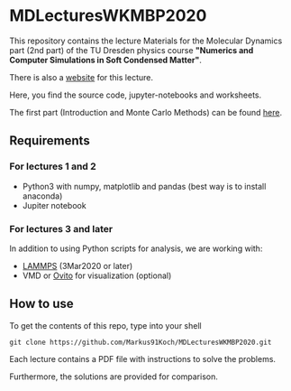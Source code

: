 # MDLecturesWKMBP2020

This repository contains the lecture Materials for the Molecular Dynamics part (2nd part) of the TU Dresden physics course **"Numerics and Computer Simulations in Soft Condensed Matter"**.

There is also a [website](http://www.ipfdd.de/de/scmbp/soft-condensed-matter-and-biological-physics/numerik-und-computersimulationen-in-der-weichen-kondensierten-materie/) for this lecture.

Here, you find the source code, jupyter-notebooks and worksheets.

The first part (Introduction and Monte Carlo Methods) can be found [here](https://github.com/MartinWenge/LectureWKMBP2020).

## Requirements

### For lectures 1 and 2

 - Python3 with numpy, matplotlib and pandas (best way is to install anaconda)
 - Jupiter notebook

### For lectures 3 and later

In addition to using Python scripts for analysis, we are working with:
 - [LAMMPS](https://lammps.sandia.gov/download.html) (3Mar2020 or later)
 - VMD or [Ovito](https://www.ovito.org/) for visualization (optional)

## How to use

To get the contents of this repo, type into your shell
```
git clone https://github.com/Markus91Koch/MDLecturesWKMBP2020.git
```
Each lecture contains a PDF file with instructions to solve the problems.

Furthermore, the solutions are provided for comparison.
